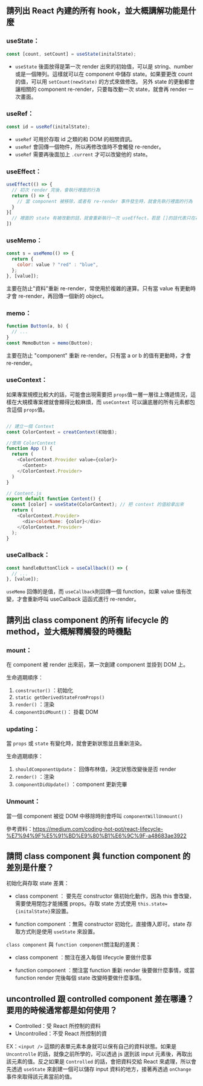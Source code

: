 ## 請列出 React 內建的所有 hook，並大概講解功能是什麼

### useState：

```js
const [count, setCount] = useState(initalState);
```

- `useState` 後面放得是第一次 render 出來的初始值，可以是 string、number 或是一個陣列。這樣就可以在 component 中儲存 state。如果要更改 count 的值，可以用 `setCount(newState)` 的方式來做修改。
  另外 state 的更動都會讓相關的 component re-render，只要每改動一次 state，就會再 render 一次畫面。

### useRef：

```js
const id = useRef(initalState);
```

- `useRef` 可用於存取 id 之類的和 DOM 的相關資訊。
- `useRef` 會回傳一個物件，所以再修改值時不會觸發 re-render。
- `useRef` 需要再後面加上 `.current` 才可以改變他的 state。

### useEffect：

```js
useEffect(() => {
  // 初次 render 完後，會執行裡面的行為
  return () => {
    // 當 component 被移除，或者有 re-render 事件發生時，就會先執行裡面的行為
  }
}[
  // 裡面的 state 有被改動的話，就會重新執行一次 useEffect，若是 []的話代表只在初次 render 時就執行)
])
```

### useMemo：

```js
const s = useMemo(() => {
  return {
    color: value ? "red" : "blue",
  };
}, [value]);
```

主要在防止"資料"重新 re-render，常使用於複雜的運算。只有當 value 有更動時才會 re-render，再回傳一個新的 object。

### memo：

```js
function Button(a, b) {
  // ...
}
const MemoButton = memo(Button);
```

主要在防止 "component" 重新 re-render。只有當 a or b 的值有更動時，才會 re-render。

### useContext：

如果專案規模比較大的話，可能會出現需要把 `props`值一層一層往上傳遞情況，這樣在大規模專案裡就會顯得比較麻煩，而 `useContext` 可以讓底層的所有元素都包含這個 `props`值。

```js

// 建立一個 Context
const ColorContext = creatContext(初始值);

//使用 ColorContext
function App () {
  return (
    <ColorContext.Provider value={color}>
      <Content>
    </ColorContext.Provider>
  )
}
```

```js
// Content.js
export default function Content() {
  const [color] = useState(ColorContext); // 把 context 的值給拿出來
  return (
    <ColorContext.Provider>
      <div>colorName: {color}</div>
    </ColorContext.Provider>
  );
}
```

### useCallback：

```js
const handleButtonClick = useCallback(() => {
  // ...
}, [value]);
```

`useMemo` 回傳的是值，而 `useCallback`則回傳一個 function，如果 value 值有改變，才會重新呼叫 useCallback 這函式進行 re-render。

## 請列出 class component 的所有 lifecycle 的 method，並大概解釋觸發的時機點

### mount：

在 component 被 render 出來前，第一次創建 component 並掛到 DOM 上。

生命週期順序：

1. `constructor()` ：初始化
2. `static getDerivedStateFromProps()`
3. `render()` ：渲染
4. `componentDidMount()`： 掛載 DOM

### updating：

當 `props` 或 `state` 有變化時，就會更新狀態並且重新渲染。

生命週期順序：

1. `shouldComponentUpdate`： 回傳布林值，決定狀態改變後是否 render
2. `render()` ：渲染
3. `componentDidUpdate()` ：component 更新完畢

### Unmount：

當一個 component 被從 DOM 中移除時則會呼叫 `componentWillUnmount()`

參考資料：https://medium.com/coding-hot-pot/react-lifecycle-%E7%94%9F%E5%91%BD%E9%80%B1%E6%9C%9F-a48683ae3922

## 請問 class component 與 function component 的差別是什麼？

初始化與存取 state 差異：

- class component ： 要先在 constructor 做初始化動作，因為 this 會改變，需要使用閉包才能捕獲 props。存取 state 方式使用 `this.state={initalState}`來設置。

- function component ：無需 constructor 初始化，直接傳入即可。state 存取方式則是使用 `useState` 來設置。

`class component` 與 `function component`關注點的差異：

- class component ：關注在進入每個 lifecycle 要做什麼事

- function component ：關注當 function 重新 render 後要做什麼事情，或當 function render 完後每個 state 改變時要做什麼事情。

## uncontrolled 跟 controlled component 差在哪邊？要用的時候通常都是如何使用？

- Controlled：受 React 所控制的資料
- Uncontrolled：不受 React 所控制的資

EX：`<input />` 這類的表單元素本身就可以保有自己的資料狀態。如果是 `Uncontrolle` 的話，就像之前所學的，可以透過 js 選到該 input 元素後，再取出該元素的值。反之如果是 `Controlled` 的話，會把資料交給 React 來處理，所以會先透過 `useState` 來創建一個可以儲存 input 資料的地方，接著再透過 `onChange` 事件來取得該元素當前的值。
